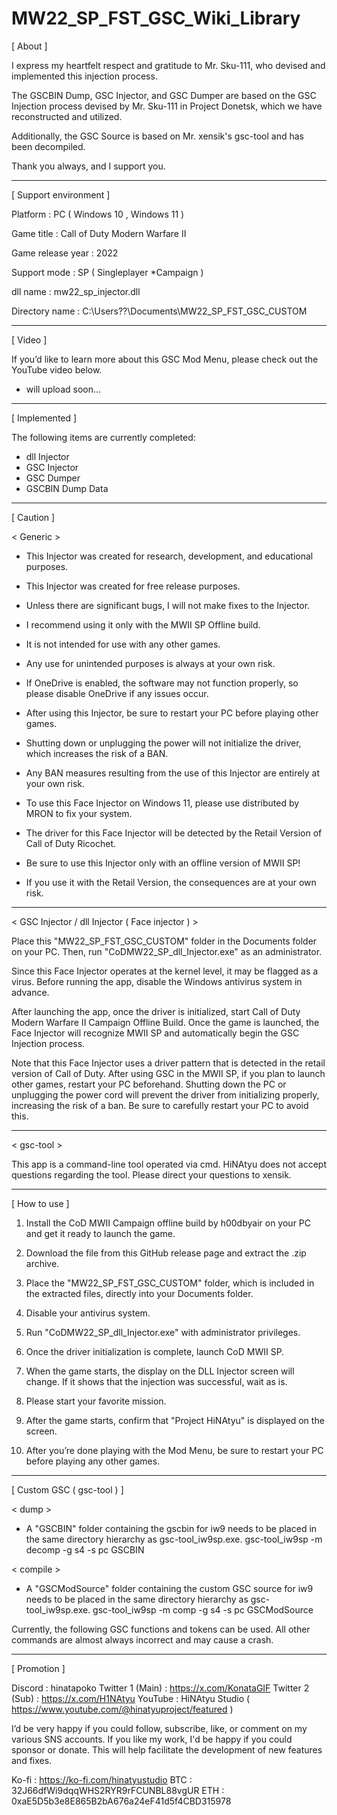 # MW22_SP_FST_GSC_Wiki_Library

[ About ]

I express my heartfelt respect and gratitude to Mr. Sku-111, who devised and implemented this injection process.

The GSCBIN Dump, GSC Injector, and GSC Dumper are based on the GSC Injection process devised by Mr. Sku-111 in Project Donetsk, which we have reconstructed and utilized.

Additionally, the GSC Source is based on Mr. xensik's gsc-tool and has been decompiled.

Thank you always, and I support you.

----------

[ Support environment ]

Platform : PC ( Windows 10 , Windows 11 )

Game title : Call of Duty Modern Warfare II

Game release year : 2022

Support mode : SP ( Singleplayer *Campaign )

dll name : mw22_sp_injector.dll

Directory name : C:\Users\??\Documents\MW22_SP_FST_GSC_CUSTOM

----------

[ Video ]

If you’d like to learn more about this GSC Mod Menu, please check out the YouTube video below.

* will upload soon...

----------

[ Implemented ]

The following items are currently completed:

- dll Injector
- GSC Injector
- GSC Dumper
- GSCBIN Dump Data

----------

[ Caution ]

< Generic >

* This Injector was created for research, development, and educational purposes.
* This Injector was created for free release purposes.
* Unless there are significant bugs, I will not make fixes to the Injector.
* I recommend using it only with the MWII SP Offline build.
* It is not intended for use with any other games.
* Any use for unintended purposes is always at your own risk.
* If OneDrive is enabled, the software may not function properly, so please disable OneDrive if any issues occur.

* After using this Injector, be sure to restart your PC before playing other games.
* Shutting down or unplugging the power will not initialize the driver, which increases the risk of a BAN.
* Any BAN measures resulting from the use of this Injector are entirely at your own risk.

* To use this Face Injector on Windows 11, please use <MRON AIO FIXES.bat> distributed by MRON to fix your system.

* The driver for this Face Injector will be detected by the Retail Version of Call of Duty Ricochet.
* Be sure to use this Injector only with an offline version of MWII SP!
* If you use it with the Retail Version, the consequences are at your own risk.

----------

< GSC Injector / dll Injector ( Face injector ) >

Place this "MW22_SP_FST_GSC_CUSTOM" folder in the Documents folder on your PC.
Then, run "CoDMW22_SP_dll_Injector.exe" as an administrator.

Since this Face Injector operates at the kernel level, it may be flagged as a virus. Before running the app, disable the Windows antivirus system in advance.

After launching the app, once the driver is initialized, start Call of Duty Modern Warfare II Campaign Offline Build.
Once the game is launched, the Face Injector will recognize MWII SP and automatically begin the GSC Injection process.

Note that this Face Injector uses a driver pattern that is detected in the retail version of Call of Duty.
After using GSC in the MWII SP, if you plan to launch other games, restart your PC beforehand.
Shutting down the PC or unplugging the power cord will prevent the driver from initializing properly, increasing the risk of a ban.
Be sure to carefully restart your PC to avoid this.

----------

< gsc-tool >

This app is a command-line tool operated via cmd.
HiNAtyu does not accept questions regarding the tool.
Please direct your questions to xensik.

----------

[ How to use ]

01. Install the CoD MWII Campaign offline build by h00dbyair on your PC and get it ready to launch the game.  

02. Download the file from this GitHub release page and extract the .zip archive.  

03. Place the "MW22_SP_FST_GSC_CUSTOM" folder, which is included in the extracted files, directly into your Documents folder.  

04. Disable your antivirus system.  

05. Run "CoDMW22_SP_dll_Injector.exe" with administrator privileges.  

06. Once the driver initialization is complete, launch CoD MWII SP.  

07. When the game starts, the display on the DLL Injector screen will change. If it shows that the injection was successful, wait as is.  

08. Please start your favorite mission.   

09. After the game starts, confirm that "Project HiNAtyu" is displayed on the screen.  

10. After you’re done playing with the Mod Menu, be sure to restart your PC before playing any other games.

----------

[ Custom GSC ( gsc-tool ) ]

< dump >
* A "GSCBIN" folder containing the gscbin for iw9 needs to be placed in the same directory hierarchy as gsc-tool_iw9sp.exe.
gsc-tool_iw9sp -m decomp -g s4 -s pc GSCBIN

< compile >
* A "GSCModSource" folder containing the custom GSC source for iw9 needs to be placed in the same directory hierarchy as gsc-tool_iw9sp.exe.
gsc-tool_iw9sp -m comp -g s4 -s pc GSCModSource

Currently, the following GSC functions and tokens can be used.
All other commands are almost always incorrect and may cause a crash.

----------

[ Promotion ]

Discord : hinatapoko
Twitter 1 (Main) : https://x.com/KonataGIF
Twitter 2 (Sub) : https://x.com/H1NAtyu
YouTube : HiNAtyu Studio ( https://www.youtube.com/@hinatyuproject/featured )

I’d be very happy if you could follow, subscribe, like, or comment on my various SNS accounts. 
If you like my work, I'd be happy if you could sponsor or donate.
This will help facilitate the development of new features and fixes.

Ko-fi : https://ko-fi.com/hinatyustudio
BTC : 32J66dfWi9dqqWHS2RYR9rFCUNBL88vgUR
ETH : 0xaE5D5b3e8E865B2bA676a24eF41d5f4CBD315978
